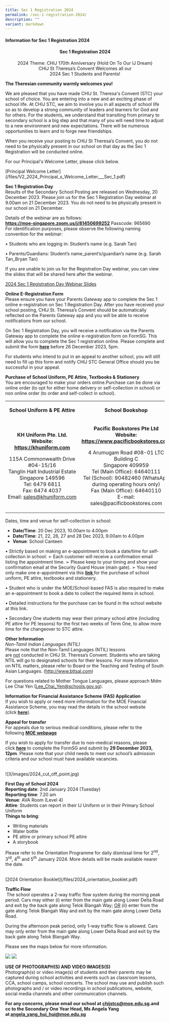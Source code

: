 ```yaml
---
title: Sec 1 Registration 2024
permalink: /sec-1-registration-2024/
description: ""
variant: markdown
---
```

<h4><strong>Information for Sec 1 Registration 2024</strong></h4>
<h4 style="text-align: center;">Sec 1 Registration 2024</h4>
<p style="text-align: center;">2024 Theme: CHIJ 170th Anniversary (Hold On To Our IJ Dream)<br>CHIJ St Theresa’s Convent Welcomes all our<br>2024 Sec 1 Students and Parents!</p>
<p><strong>The Theresian community warmly welcomes you!</strong></p>
<p>We are pleased that you have made CHIJ St. Theresa's Convent (STC) your school of choice. You are entering into a new and an exciting phase of school life. At CHIJ STC, we aim to involve you in all aspects of school life so as to develop a strong community of leaders and learners for God and for others.&nbsp;For the students, we understand that transiting from primary to secondary school is a big step and that many of you will need time to adjust to a new environment and new expectations. There will be numerous opportunities to learn and to forge new friendships.</p>
<!--<img src="/images/sec1.jpg">-->
<p>When you receive your posting to CHIJ St Theresa’s Convent, you&nbsp;do not need to be physically present&nbsp;in our school on that day as the Sec 1 Registration will be conducted online.</p>
<p>For our Principal's Welcome Letter, please click below.</p>
[Principal Welcome Letter](/files/V2_2024_Principal_s_Welcome_Letter___Sec_1.pdf)
<p><strong>Sec 1 Registration Day<br></strong>Results of the Secondary School Posting are released on Wednesday, 20 December 2023. Please join us for the Sec 1 Registration Day webinar at 9.00am on 21 December 2023. You do not need to be physically present in our school on 21 December.
</p><p>Details of the webinar are as follows:
<br>
<a href="https://moe-singapore.zoom.us/j/81450699252"><strong>https://moe-singapore.zoom.us/j/81450699252</strong></a>																									
	Passcode: 965690
<br>	
For identification purposes, please observe the following naming convention for the webinar:
	
• Students who are logging in: Student’s name (e.g. Sarah Tan)
	
• Parents/Guardians: Student’s name_parent’s/guardian’s name (e.g. Sarah Tan_Bryan Tan)
	
If you are unable to join us for the Registration Day webinar, you can view the slides that will be shared here after the webinar.</p>
[2024 Sec 1 Registration Day Webinar Slides](/files/v2_2024_sec_1_registration_day_slides.pdf)
<p><strong>Online E-Registration Form</strong><br>Please ensure you have your Parents Gateway app to complete the Sec 1 online e-registration on Sec 1 Registration Day. After you have received your school posting, CHIJ St. Theresa’s Convent should be automatically reflected on the Parents Gateway app and you will be able to receive notifications from our school.</p>
<p>On Sec 1 Registration Day, you will receive a notification via the Parents Gateway app to complete the online e-registration form on FormSG. This will allow you to complete the Sec 1 registration online. Please complete and submit the form&nbsp;<a href="https://form.gov.sg/65814ab51a441c00115f3144"><strong>here</strong></a> before 26 December 2023, 5pm.</p>
<p>For students who intend to put in an appeal to another school, you will still need to fill up this form and notify CHIJ STC General Office should you be successful in your appeal.</p>
<p><strong>Purchase of School Uniform, PE Attire, Textbooks &amp; Stationery<br></strong>You are encouraged to make your orders online.Purchase can be done via online order (to opt for either home delivery or self-collection in school) or non online order (to order and self-collect in school).</p>
<table width="623">
<tbody>
<tr>
<td style="text-align: center;" width="293">
<p><strong>School Uniform &amp; PE Attire</strong></p>
</td>
<td style="text-align: center;" width="331">
<p><strong>School Bookshop</strong></p>
</td>
</tr>
<tr>
<td style="text-align: center;" width="293">
<p><strong>KH Uniform Pte. Ltd.<br></strong><strong>Website: <a href="https://khuniform.com">https://khuniform.com</a></strong></p>
<p>115A Commonwealth Drive #04-15/16<br>Tanglin Halt Industrial Estate<br>Singapore 149596<br>Tel: 6479 6811<br>Fax: 6474 4037<br>Email:&nbsp;<a href="mailto:sales@khuniform.com">sales@khuniform.com</a></p>
</td>
<td style="text-align: center;" width="331">
<p><strong>Pacific Bookstores Pte Ltd<br></strong><strong>Website: <a href="https://www.pacificbookstores.com">https://www.pacificbookstores.com</a></strong></p>
<p>4 Arumugam Road #08-01 LTC Building C<br>Singapore 409959<br>Tel (Main Office): 64640111<br>Tel (School): 90482460 (WhatsApp during operating hours only)<br>Fax (Main Office): 64640110<br>E-mail: sales@pacificbookstores.com</p>
</td>
</tr>
</tbody>
</table>
<p>Dates, time and venue for self-collection in school:</p>
<ul>
<li><strong>Date/Time</strong>: 20 Dec 2023, 10.00am to 4.00pm</li>
<li><strong>Date/Time</strong>: 21, 22, 26, 27 and 28 Dec 2023, 9.00am to 4.00pm</li>
<li><strong>Venue</strong>: School Canteen</li>
</ul>
• Strictly based on making an e-appointment to book a date/time for self-collection in school: ➢ Each customer will receive a confirmation email listing the appointment time. 
➢ Please keep to your timing and show your confirmation email at the Security Guard House (main gate). 
➢ You need only make one e-appointment via this <a href="https://www.picktime.com/stc2023"><strong>link </strong></a>for the purchase of school uniform, PE attire, textbooks and stationery.

• Student who is under the MOE/School-based FAS is also required to make an e-appointment to book a date to collect the required items in school.

• Detailed instructions for the purchase can be found in the school website at this link.

• Secondary One students may wear their primary school attire (including PE attire for PE lessons) for the first two weeks of Term One, to allow more time for the changeover to STC attire.
<p><strong>Other Information<br></strong><em>Non-Tamil Indian Languages (NTIL)<br></em>Please note that the Non-Tamil Languages (NTIL) lessons are&nbsp;<u>not</u>&nbsp;conducted in CHIJ St. Theresa’s Convent. Students who are taking NTIL will go to designated schools for their lessons. For more information on NTIL matters, please refer to Board or the Teaching and Testing of South Asian Languages. (<a href="http://www.bttsal.com/">http://www.bttsal.com</a>)</p>
<p>For questions related to Mother Tongue Languages, please approach Mdm Lee Chai Yen (<a href="mailto:Lee_Chai_Yen@schools.gov.sg">Lee_Chai_Yen@schools.gov.sg</a>).</p>

<p><strong>Information for Financial Assistance Scheme (FAS) Application<br></strong>If you wish to apply or need more information for the MOE Financial Assistance Scheme, you may read the details in the school website (click&nbsp;<a href="/others/home-tab-box/parents/moe-financial-assistance-scheme-fas"><strong>here</strong></a>).</p>
<p><strong>Appeal for transfer</strong><br>For appeals due to serious medical conditions, please refer to the following&nbsp;<a href="https://www.moe.gov.sg/secondary/s1-posting/results/appeal-for-school-transfer"><strong>MOE webpage</strong></a></p>
<p>If you wish to apply for transfer due to non-medical reasons, please click&nbsp;<a href="https://form.gov.sg/65814ad1448a4300128e8b43"><strong>here</strong></a>&nbsp;to complete the FormSG and submit by&nbsp;<strong>29 December 2023, 12pm</strong>. Please note that your child needs to meet our school’s admission criteria and our school must have available vacancies.</p><br>![](/images/2024_cut_off_point.jpg)
<p><strong>First Day of School 2024<br></strong><strong>Reporting date</strong>: 2nd January 2024 (Tuesday)<br><strong>Reporting time</strong>: 7.20 am<br><strong>Venue</strong>: AVA Room (Level 4)<br><strong>Attire</strong>: Students can report in their IJ Uniform or in their Primary School Uniform<br><strong>Things to bring</strong>:</p>
<ul>
<li>Writing materials</li>
<li>Water bottle</li>
<li>PE attire or primary school PE attire</li>
<li>A storybook</li>
</ul>
<p>Please refer to the Orientation Programme for daily dismissal time for 2<sup>nd</sup>, 3<sup>rd</sup>, 4<sup>th</sup>&nbsp;and 5<sup>th</sup>&nbsp;January 2024.&nbsp;More details will be made available nearer the date.</p><br>
[2024 Orientation Booklet](/files/2024_orientation_booklet.pdf)
<p><strong>Traffic Flow<br></strong>&nbsp;The school operates a 2-way traffic flow system during the morning peak period. Cars may either (i) enter from the main gate along Lower Delta Road and exit by the back gate along Telok Blangah Way;&nbsp;<u>OR</u>&nbsp;(ii) enter from the gate along Telok Blangah Way and exit by the main gate along Lower Delta Road.</p>
<p>During the afternoon peak period, only 1-way traffic flow is allowed. Cars may only enter from the main gate along Lower Delta Road and exit by the back gate along Telok Blangah Way.</p>
<p>Please see the maps below for more information.</p>
<img src="/images/tf11.png">
<img src="/images/tf2.png">


<p><strong>USE OF PHOTOGRAPH(S) AND VIDEO IMAGES(S)<br></strong>Photograph(s) or video image(s) of students and their parents may be captured during school activities and events such as classroom lessons, CCA, school camps, school concerts. The school may use and publish such photographs and / or video recordings in school publications, website, social media channels and other communication channels.</p>
<p><strong>For any concerns, please email our school at&nbsp;</strong><a href="mailto:chijstcs@moe.edu.sg"><strong>chijstcs@moe.edu.sg</strong></a><strong>.and cc to the Secondary One Year Head, Ms Angela Yang at&nbsp;<a href="mailto:angela_yang_hui_hui@moe.edu.sg">angela_yang_hui_hui@moe.edu.sg</a></strong></p>